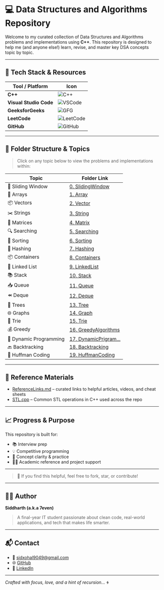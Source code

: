 # 💻 Data Structures and Algorithms Repository

Welcome to my curated collection of Data Structures and Algorithms problems and implementations using **C++**. This repository is designed to help me (and anyone else!) learn, revise, and master key DSA concepts topic by topic.

---

## 🧰 Tech Stack & Resources

| Tool / Platform       | Icon |
|------------------------|------|
| **C++**               | ![C++](https://img.shields.io/badge/C%2B%2B-00599C?logo=c%2B%2B&logoColor=white&style=flat-square) |
| **Visual Studio Code**| ![VSCode](https://img.shields.io/badge/VSCode-007ACC?logo=visualstudiocode&logoColor=white&style=flat-square) |
| **GeeksforGeeks**     | ![GFG](https://img.shields.io/badge/GeeksforGeeks-1F8A70?logo=geeksforgeeks&logoColor=white&style=flat-square) |
| **LeetCode**          | ![LeetCode](https://img.shields.io/badge/LeetCode-FFA116?logo=leetcode&logoColor=white&style=flat-square) |
| **GitHub**            | ![GitHub](https://img.shields.io/badge/GitHub-181717?logo=github&logoColor=white&style=flat-square) |

---

## 📂 Folder Structure & Topics

> Click on any topic below to view the problems and implementations within:

| Topic | Folder Link |
|-------|-------------|
| 🔁 Sliding Window | [0. SlidingWindow](./0.%20SlidingWindow) |
| 🔢 Arrays         | [1. Array](./1.%20Array) |
| 📦 Vectors        | [2. Vector](./2.%20Vector) |
| ✂️ Strings        | [3. String](./3.%20String) |
| 🔢 Matrices       | [4. Matrix](./4.%20Matrix) |
| 🔍 Searching      | [5. Searching](./5.%20Searching) |
| 🧮 Sorting        | [6. Sorting](./6.%20Sorting) |
| 🧃 Hashing        | [7. Hashing](./7.%20Hashing) |
| 📦 Containers     | [8. Containers](./8.%20Containers) |
| 🔗 Linked List    | [9. LinkedList](./9.%20LinkedList) |
| 📚 Stack          | [10. Stack](./10.%20Stack) |
| 📥 Queue          | [11. Queue](./11.%20Queue) |
| ⏪ Deque          | [12. Deque](./12.%20Deque) |
| 🌳 Trees          | [13. Tree](./13.%20Tree) |
| 🌐 Graphs         | [14. Graph](./14.%20Graph) |
| 🧠 Trie           | [15. Trie](./15.%20Trie) |
| 💰 Greedy         | [16. GreedyAlgorithms](./16.%20GreedyAlgorithms) |
| 📐 Dynamic Programming | [17. DynamicPrigram...](./17.%20DynamicPrigram...) |
| 🔙 Backtracking   | [18. Backtracking](./18.%20Backtracking) |
| 🧾 Huffman Coding | [19. HuffmanCoding](./19.%20HuffmanCoding) |

---

## 📄 Reference Materials

- [ReferenceLinks.md](./ReferenceLinks.md) – curated links to helpful articles, videos, and cheat sheets
- [STL.cpp](./STL.cpp) – Common STL operations in C++ used across the repo

---

## 📈 Progress & Purpose

This repository is built for:

- 📚 Interview prep
- 💡 Competitive programming
- 🧪 Concept clarity & practice
- 👨‍💻 Academic reference and project support

---

> 🌟 If you find this helpful, feel free to fork, star, or contribute!

---

## 🙋‍♂️ Author

**Siddharth (a.k.a 7even)**  
> A final-year IT student passionate about clean code, real-world applications, and tech that makes life smarter.

---

## 📬 Contact

- 📧 [sidxohal9049@gmail.com](mailto:sidxohal9049@gmail.com)
- 🌐 [GitHub](https://github.com/7even-7even)  
- 💼 [LinkedIn](https://www.linkedin.com/in/siddharth-7even/)

---

*Crafted with focus, love, and a hint of recursion... 🌀*

